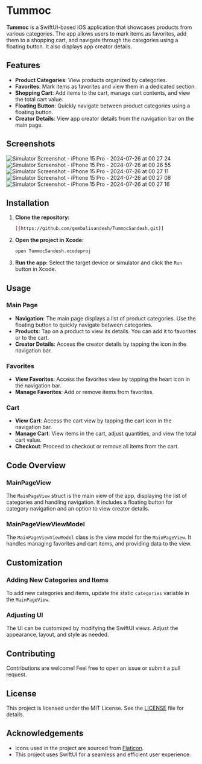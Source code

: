 # Tummoc

**Tummoc** is a SwiftUI-based iOS application that showcases products from various categories. The app allows users to mark items as favorites, add them to a shopping cart, and navigate through the categories using a floating button. It also displays app creator details.

## Features

* **Product Categories**: View products organized by categories.
* **Favorites**: Mark items as favorites and view them in a dedicated section.
* **Shopping Cart**: Add items to the cart, manage cart contents, and view the total cart value.
* **Floating Button**: Quickly navigate between product categories using a floating button.
* **Creator Details**: View app creator details from the navigation bar on the main page.

## Screenshots

![Simulator Screenshot - iPhone 15 Pro - 2024-07-26 at 00 27 24](https://github.com/user-attachments/assets/e76e6af9-31a1-492e-aa41-fbf9c0988ae2)
![Simulator Screenshot - iPhone 15 Pro - 2024-07-26 at 00 26 55](https://github.com/user-attachments/assets/277ec40c-02a0-4201-af18-e3baa0c800b1)
![Simulator Screenshot - iPhone 15 Pro - 2024-07-26 at 00 27 11](https://github.com/user-attachments/assets/56617a58-3034-4ee4-b29d-56671f355f9f)
![Simulator Screenshot - iPhone 15 Pro - 2024-07-26 at 00 27 08](https://github.com/user-attachments/assets/4f4d69dd-9e84-49d7-ad7c-343d004fcb7f)
![Simulator Screenshot - iPhone 15 Pro - 2024-07-26 at 00 27 16](https://github.com/user-attachments/assets/2dfe906b-bab4-4426-b499-f7dd03f4b9df)


## Installation

1. **Clone the repository:**

   ```sh
   [(https://github.com/gembalisandesh/TummocSandesh.git)]
   ```

2. **Open the project in Xcode:**

   ```sh
   open TummocSandesh.xcodeproj
   ```

3. **Run the app:** Select the target device or simulator and click the `Run` button in Xcode.

## Usage

### Main Page
* **Navigation**: The main page displays a list of product categories. Use the floating button to quickly navigate between categories.
* **Products**: Tap on a product to view its details. You can add it to favorites or to the cart.
* **Creator Details**: Access the creator details by tapping the icon in the navigation bar.

### Favorites
* **View Favorites**: Access the favorites view by tapping the heart icon in the navigation bar.
* **Manage Favorites**: Add or remove items from favorites.

### Cart
* **View Cart**: Access the cart view by tapping the cart icon in the navigation bar.
* **Manage Cart**: View items in the cart, adjust quantities, and view the total cart value.
* **Checkout**: Proceed to checkout or remove all items from the cart.

## Code Overview

### MainPageView
The `MainPageView` struct is the main view of the app, displaying the list of categories and handling navigation. It includes a floating button for category navigation and an option to view creator details.

### MainPageViewViewModel
The `MainPageViewViewModel` class is the view model for the `MainPageView`. It handles managing favorites and cart items, and providing data to the view.

## Customization

### Adding New Categories and Items
To add new categories and items, update the static `categories` variable in the `MainPageView`.

### Adjusting UI
The UI can be customized by modifying the SwiftUI views. Adjust the appearance, layout, and style as needed.

## Contributing

Contributions are welcome! Feel free to open an issue or submit a pull request.

## License

This project is licensed under the MIT License. See the [LICENSE](LICENSE) file for details.

## Acknowledgements

* Icons used in the project are sourced from [Flaticon](https://www.flaticon.com/).
* This project uses SwiftUI for a seamless and efficient user experience.
